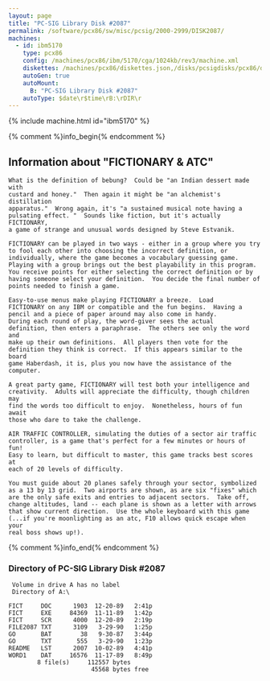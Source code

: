 ```yaml
---
layout: page
title: "PC-SIG Library Disk #2087"
permalink: /software/pcx86/sw/misc/pcsig/2000-2999/DISK2087/
machines:
  - id: ibm5170
    type: pcx86
    config: /machines/pcx86/ibm/5170/cga/1024kb/rev3/machine.xml
    diskettes: /machines/pcx86/diskettes.json,/disks/pcsigdisks/pcx86/diskettes.json
    autoGen: true
    autoMount:
      B: "PC-SIG Library Disk #2087"
    autoType: $date\r$time\rB:\rDIR\r
---
```


{% include machine.html id="ibm5170" %}

{% comment %}info_begin{% endcomment %}

## Information about "FICTIONARY & ATC"

    What is the definition of bebung?  Could be "an Indian dessert made with
    custard and honey."  Then again it might be "an alchemist's distillation
    apparatus."  Wrong again, it's "a sustained musical note having a
    pulsating effect. "  Sounds like fiction, but it's actually FICTIONARY,
    a game of strange and unusual words designed by Steve Estvanik.
    
    FICTIONARY can be played in two ways - either in a group where you try
    to fool each other into choosing the incorrect definition, or
    individually, where the game becomes a vocabulary guessing game.
    Playing with a group brings out the best playability in this program.
    You receive points for either selecting the correct definition or by
    having someone select your definition.  You decide the final number of
    points needed to finish a game.
    
    Easy-to-use menus make playing FICTIONARY a breeze.  Load
    FICTIONARY on any IBM or compatible and the fun begins.  Having a
    pencil and a piece of paper around may also come in handy.
    During each round of play, the word-giver sees the actual
    definition, then enters a paraphrase.  The others see only the word and
    make up their own definitions.  All players then vote for the
    definition they think is correct.  If this appears similar to the board
    game Haberdash, it is, plus you now have the assistance of the
    computer.
    
    A great party game, FICTIONARY will test both your intelligence and
    creativity.  Adults will appreciate the difficulty, though children may
    find the words too difficult to enjoy.  Nonetheless, hours of fun await
    those who dare to take the challenge.
    
    AIR TRAFFIC CONTROLLER, simulating the duties of a sector air traffic
    controller, is a game that's perfect for a few minutes or hours of fun!
    Easy to learn, but difficult to master, this game tracks best scores at
    each of 20 levels of difficulty.
    
    You must guide about 20 planes safely through your sector, symbolized
    as a 13 by 13 grid.  Two airports are shown, as are six "fixes" which
    are the only safe exits and entries to adjacent sectors.  Take off,
    change altitudes, land -- each plane is shown as a letter with arrows
    that show current direction.  Use the whole keyboard with this game
    (...if you're moonlighting as an atc, F10 allows quick escape when your
    real boss shows up!).
{% comment %}info_end{% endcomment %}


### Directory of PC-SIG Library Disk #2087

     Volume in drive A has no label
     Directory of A:\

    FICT     DOC      1903  12-20-89   2:41p
    FICT     EXE     84369  11-11-89   1:42p
    FICT     SCR      4000  12-20-89   2:19p
    FILE2087 TXT      3109   3-29-90   1:25p
    GO       BAT        38   9-30-87   3:44p
    GO       TXT       555   3-29-90   1:23p
    README   LST      2007  10-02-89   4:41p
    WORD1    DAT     16576  11-17-89   8:49p
            8 file(s)     112557 bytes
                           45568 bytes free
